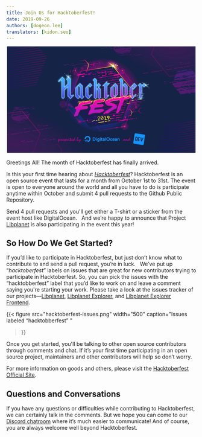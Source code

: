 ```yaml
---
title: Join Us for Hacktoberfest!
date: 2019-09-26
authors: [dogeon.lee]
translators: [kidon.seo]
---
```


<div style="display: block; margin: auto; width: 500px;"><a href="https://hacktoberfest.digitalocean.com/"><img src="_hacktoberfest.png" width="500"></a></div>

Greetings All! The month of Hacktoberfest has finally arrived.


Is this your first time hearing about <dfn>[Hacktoberfest]</dfn>? Hacktoberfest is an open source event that lasts for a month from October 1st to 31st. The event is open to everyone around the world and all you have to do is participate anytime within October and submit 4 pull requests to the Github Public Repository.

Send 4 pull requests and you'll get either a T-shirt or a sticker from the event host like DigitalOcean.   And we’re happy to announce that Project [Libplanet] is also participating in the event this year!

So How Do We Get Started?
-------------------------

If you’d like to participate in Hacktoberfest, but just don’t know what to contribute to and send a pull request, you’re in luck.  
We’ve put up <q>*hacktoberfest*</q> labels on issues that are great for new contributors trying to participate in Hacktoberfest. So, you can pick the issues with the <q>hacktobberfest</q> label that you’d like to work on and leave a comment saying you're starting your work. Please take a look at the issues tracker of our projects—[Libplanet], [Libplanet Explorer], and [Libplanet Explorer Frontend]. 

{{<
figure
  src="hacktoberfest-issues.png"
  width="500"
  caption="Issues labeled <q>hacktobberfest</q> "
>}}

Once you get started, you'll be talking to other open source contributors through comments and chat. If it’s your first time participating in an open source project, maintainers and other contributors will help so don’t worry.


For more information on goods and others, please visit the [Hacktoberfest Official Site][hacktoberfest]. 

Questions and Conversations
---------------------------

If you have any questions or difficulties while contributing to Hacktoberfest, we can certainly talk in the comments. But we hope you can come to our [Discord chatroom][1] where it’s much easier to communicate! And of course, you are always welcome well beyond Hacktoberfest.

[Libplanet]: https://github.com/planetarium/libplanet/issues?q=label:hacktoberfest+is:open+is:issue
[Libplanet Explorer]: https://github.com/planetarium/libplanet-explorer/issues?q=label:hacktoberfest+is:open+is:issue
[Libplanet Explorer Frontend]: https://github.com/planetarium/libplanet-explorer-frontend/issues?q=label:hacktoberfest+is:open+is:issue
[hacktoberfest]: https://hacktoberfest.digitalocean.com/
[1]: https://discord.gg/ue9fgc3
